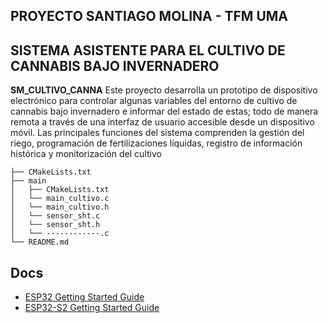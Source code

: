 ## PROYECTO SANTIAGO MOLINA - TFM UMA
## SISTEMA ASISTENTE PARA EL CULTIVO DE CANNABIS BAJO INVERNADERO

**SM_CULTIVO_CANNA** 
Este proyecto desarrolla un prototipo de dispositivo electrónico para controlar algunas variables del entorno de cultivo de cannabis bajo invernadero e informar del estado de estas; todo de manera remota a través de una interfaz de usuario accesible desde un dispositivo móvil. Las principales funciones del sistema comprenden la gestión del riego, programación de fertilizaciones líquidas, registro de información histórica y monitorización del cultivo


```
├── CMakeLists.txt
├── main
│   ├── CMakeLists.txt
│   └── main_cultivo.c
│   └── main_cultivo.h
│   └── sensor_sht.c
│   └── sensor_sht.h
│   └── ------------.c
└── README.md                  
```


## Docs
- [ESP32 Getting Started Guide](https://docs.espressif.com/projects/esp-idf/en/stable/get-started/index.html)
- [ESP32-S2 Getting Started Guide](https://docs.espressif.com/projects/esp-idf/en/latest/esp32s2/get-started/index.html)





